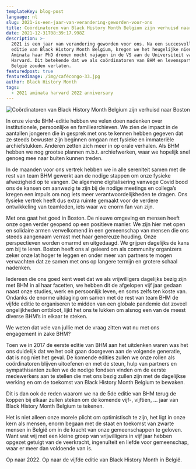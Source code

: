 ```yaml
---
templateKey: blog-post
language: nl
slug: 2021-is-een-jaar-van-verandering-geworden-voor-ons
title: Coördinatoren van Black History Month Belgium zijn verhuisd naar Boston
date: 2021-12-31T08:39:17.998Z
description: >-
  2021 is een jaar van verandering geworden voor ons. Na een succesvolle vierde
  editie van Black History Month Belgium, kregen we het heugelijke nieuws dat
  Aminata haar PhD dromen mocht najagen in de VS aan de Universiteit van
  Harvard. Dit betekende dat we als coördinatoren van BHM en levenspartners
  België zouden verlaten.
featuredpost: true
featuredimage: /img/cafécongo-33.jpg
author: Black History Month
tags:
  - 2021 aminata harvard 2022 anniversary
---
```

![Coördinatoren van Black History Month Belgium zijn verhuisd naar Boston](/img/cafécongo-33.jpg "Coördinatoren van Black History Month Belgium zijn verhuisd naar Boston")

In onze vierde BHM-editie hebben we velen doen nadenken over institutionele, persoonlijke en familiearchieven. We zien de impact in de aantallen jongeren die in gesprek met ons te kennen hebben gegeven dat ze steeds bewuster zijn beginnen omgaan met fysieke en immateriële archiefstukken. Anderen zetten zich meer in op orale verhalen. Als BHM hebben we nog grootse plannen m.b.t. archiefwerken, waar we hopelijk snel genoeg mee naar buiten kunnen treden.

In de maanden voor ons vertrek hebben we in alle sereniteit samen met de rest van team BHM gewerkt aan de nodige stappen om onze fysieke afwezigheid op te vangen. De algemene digitalisering vanwege Covid bood ons de kansen om aanwezig te zijn bij de nodige meetings en collega’s kregen een impuls om nog iets meer verantwoordelijkheden te dragen. Ons fysieke vertrek heeft dus extra ruimte gemaakt voor de verdere ontwikkeling van teamleden, iets waar we enorm fan van zijn.

Met ons gaat het goed in Boston. De nieuwe omgeving en mensen heeft onze ogen verder geopend op een positieve manier. We zijn hier met open en solidaire armen verwelkomend in een gemeenschap van mensen die ons steeds aangenaam verrast met haar genereuze houding. Onze perspectieven worden omarmd en uitgedaagd. We grijpen dagelijks de kans om bij te leren. Boston heeft ons al geleerd om als community organizers zeker onze lat hoger te leggen en onder meer van partners te mogen verwachten dat ze samen met ons op langere termijn en grotere schaal nadenken.

Iedereen die ons goed kent weet dat we als vrijwilligers dagelijks bezig zijn met BHM in al haar facetten, we hebben dit de afgelopen vijf jaar gedaan naast onze studies, werk en persoonlijk leven, en soms zelfs ten koste van. Ondanks de enorme uitdaging om samen met de rest van team BHM de vijfde editie te organiseren te midden van een globale pandemie dat zoveel ongelijkheden ontbloot, lijkt het ons te lukken om alsnog een van de meest diverse BHM’s in elkaar te steken.

We weten dat vele van jullie met de vraag zitten wat nu met ons engagement in zake BHM?

Toen we in 2017 de eerste editie van BHM aan het uitdenken waren was het ons duidelijk dat we het ooit gaan doorgeven aan de volgende generatie, dat is nog niet het geval. De komende edities zullen we onze rollen als coördinatoren blijven uitoefenen en met de steun, hulp van partners en sympathisanten zullen we de nodige fondsen vinden om de eerste medewerkers aan te stellen die met ons bezig zullen zijn met de dagelijkse werking en om de toekomst van Black History Month Belgium te bewaken.

Dit is dan ook de reden waarom we na de 5de editie van BHM terug de koppen bij elkaar zullen steken om de komende vijf-, vijftien, … jaar van Black History Month Belgium te tekenen.

Het is niet alleen onze morele plicht om optimistisch te zijn, het ligt in onze kern als mensen, enorm begaan met de staat en toekomst van zwarte mensen in België om in de kracht van onze gemeenschappen te geloven. Want wat wij met een kleine groep van vrijwilligers in vijf jaar hebben opgezet getuigt van de veerkracht, ingenuïteit en liefde voor gemeenschap, waar er meer dan voldoende van is.

Op naar 2022. Op naar de vijfde editie van Black History Month in België.
